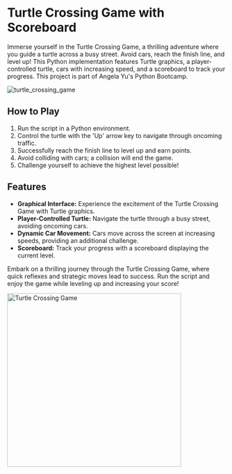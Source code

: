 # Turtle Crossing Game with Scoreboard

Immerse yourself in the Turtle Crossing Game, a thrilling adventure where you guide a turtle across a busy street. Avoid cars, reach the finish line, and level up! This Python implementation features Turtle graphics, a player-controlled turtle, cars with increasing speed, and a scoreboard to track your progress. This project is part of Angela Yu's Python Bootcamp.

![turtle_crossing_game](https://github.com/fernandodestefani/DevJourneyPortfolio/assets/155449551/f71c0603-d006-4e35-910a-1b96617d85f2)

## How to Play

1. Run the script in a Python environment.
2. Control the turtle with the 'Up' arrow key to navigate through oncoming traffic.
3. Successfully reach the finish line to level up and earn points.
4. Avoid colliding with cars; a collision will end the game.
5. Challenge yourself to achieve the highest level possible!

## Features

- **Graphical Interface:** Experience the excitement of the Turtle Crossing Game with Turtle graphics.
- **Player-Controlled Turtle:** Navigate the turtle through a busy street, avoiding oncoming cars.
- **Dynamic Car Movement:** Cars move across the screen at increasing speeds, providing an additional challenge.
- **Scoreboard:** Track your progress with a scoreboard displaying the current level.

Embark on a thrilling journey through the Turtle Crossing Game, where quick reflexes and strategic moves lead to success. Run the script and enjoy the game while leveling up and increasing your score!

<img src="https://github.com/user-attachments/assets/f496341b-ff48-43e0-baa2-d06d364dda03" alt="Turtle Crossing Game" width="400"/>
